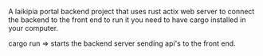 A laikipia portal backend project that uses rust actix web server to connect the backend to the front end
to run it you need to have cargo installed in your computer.

cargo run => starts the backend server sending api's to the front end.
